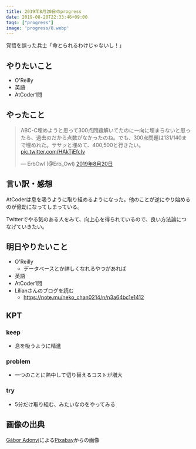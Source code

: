 ```yaml
---
title: 2019年8月20日のprogress
date: 2019-08-20T22:33:46+09:00
tags: ["progress"]
image: 'progress/8.webp'
---
```


<!-- 序文があってもいいかも -->
覚悟を誤った兵士「命とられるわけじゃないし！」

## やりたいこと
<!-- 実現可能性を考慮して -->
- O'Reilly
- 英語
- AtCoder1問

## やったこと
<!-- twitterとか埋め込みながら -->
<blockquote class="twitter-tweet" data-lang="ja"><p lang="ja" dir="ltr">ABC-C埋めようと思って300点問題解いてたのに一向に埋まらないと思ったら、過去のだから点数がなかったのね。でも、300点問題は131/140まで埋めれた。ササッと埋めて、400,500と行きたい。 <a href="https://t.co/HAkTjEfcIv">pic.twitter.com/HAkTjEfcIv</a></p>&mdash; ErbOwl (@Erb_Owl) <a href="https://twitter.com/Erb_Owl/status/1163795426530643968?ref_src=twsrc%5Etfw">2019年8月20日</a></blockquote>
<script async src="https://platform.twitter.com/widgets.js" charset="utf-8"></script>

## 言い訳・感想
<!-- 理由をつけることで解決の緒を見つける -->
AtCoderは息を吸うように取り組めるようになった。他のことが逆にやり始めるのが億劫になってしまっている。

Twitterでやる気のある人をみて、向上心を得られているので、良い方法論につなげていきたい。

## 明日やりたいこと
<!-- - 実現可能性を考慮せずに -->
- O'Reilly
  - データベースとか詳しくなれるやつがあれば
- 英語
- AtCoder1問
- Lilianさんのブログを読む
  - https://note.mu/neko_chan0214/n/n3a64bc1e1412

## KPT
<!-- やりたいこととやったことの差分を埋めるために必要なこと -->

### keep
- 息を吸うように精進

### problem
- 一つのことに熱中して切り替えるコストが増大

### try
- 5分だけ取り組む、みたいなのをやってみる

## 画像の出典

<a href="https://pixabay.com/ja/users/adonyig-4265448/?utm_source=link-attribution&amp;utm_medium=referral&amp;utm_campaign=image&amp;utm_content=2915539">Gábor Adonyi</a>による<a href="https://pixabay.com/ja/?utm_source=link-attribution&amp;utm_medium=referral&amp;utm_campaign=image&amp;utm_content=2915539">Pixabay</a>からの画像
